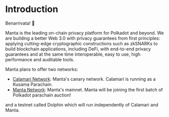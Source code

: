 # Introduction

Benarrivata! 👋

Manta is the leading on-chain privacy platform for Polkadot and beyond. We are building a better Web 3.0 with privacy guarantees from first principles: applying cutting-edge cryptographic constructions such as zkSNARKs to build blockchain applications, including DeFi, with end-to-end privacy guarantees and at the same time interoperable, easy to use, high performance and auditable tools.

Manta plans to offer two networks:

- [Calamari Network](https://calamari.network/): Manta's canary network. Calamari is running as a Kusama Parachain.
- [Manta Network](https://manta.network/): Manta's mainnet. Manta will be joining the first batch of Polkadot parachain auction!

and a testnet called Dolphin which will run independently of Calamari and Manta.
